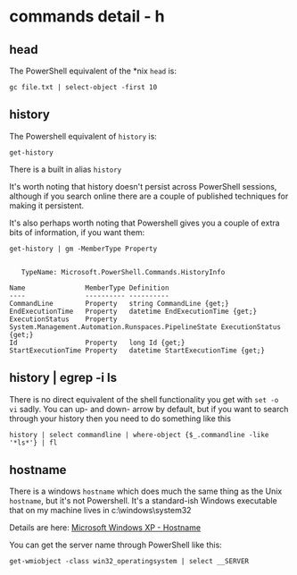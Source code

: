 # commands detail - h

## head

The PowerShell equivalent of the \*nix `head` is:

````
gc file.txt | select-object -first 10
````

## history 

The Powershell equivalent of `history` is:

````
get-history 
````
There is a built in alias `history`

It's worth noting that history doesn't persist across PowerShell sessions, although if you search online there are a couple of published techniques for making it persistent.

It's also perhaps worth noting that Powershell gives you a couple of extra bits of information, if you want them:

````
get-history | gm -MemberType Property


   TypeName: Microsoft.PowerShell.Commands.HistoryInfo

Name               MemberType Definition                                                                 
----               ---------- ----------                                                                 
CommandLine        Property   string CommandLine {get;}                                                  
EndExecutionTime   Property   datetime EndExecutionTime {get;}                                           
ExecutionStatus    Property   System.Management.Automation.Runspaces.PipelineState ExecutionStatus {get;}
Id                 Property   long Id {get;}                                                             
StartExecutionTime Property   datetime StartExecutionTime {get;}       
````



## history | egrep -i ls

There is no direct equivalent of the shell functionality you get with `set -o vi` sadly. You can up- and down- arrow by default, but if you want to search through your history then you need to do something like this
````
history | select commandline | where-object {$_.commandline -like '*ls*'} | fl
````




## hostname

There is a windows `hostname` which does much the same thing as the Unix
`hostname`, but it's not Powershell. It's a standard-ish Windows executable that on my machine lives in c:\windows\system32

Details are here: <a href="http://www.microsoft.com/resources/documentation/windows/xp/all/proddocs/en-us/hostname.mspx?mfr=true">Microsoft Windows XP - Hostname</a>

You can get the server name through PowerShell like this:

````
get-wmiobject -class win32_operatingsystem | select __SERVER
````


